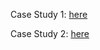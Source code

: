 
Case Study 1: [here](https://www.scu.edu/ethics/focus-areas/technology-ethics/resources/open-source-ai-to-release-or-not-to-release-the-gpt-2-synthetic-text-generator/)







Case Study 2: [here](https://www.scu.edu/ethics/focus-areas/more-focus-areas/engineering-ethics/engineering-ethics-cases/a-violation-of-privacy/)
